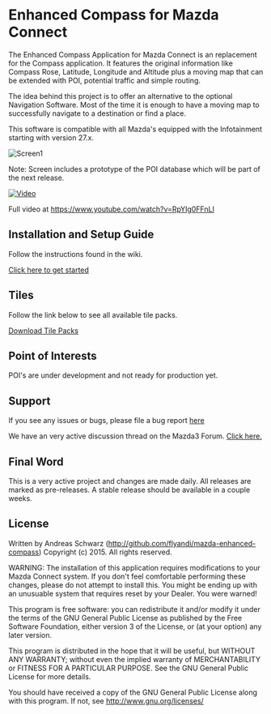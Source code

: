 Enhanced Compass for Mazda Connect
=============

The Enhanced Compass Application for Mazda Connect is an replacement for the Compass application. It features the original information like Compass Rose, Latitude, Longitude and Altitude plus a moving map that can be extended with POI, potential traffic and simple routing.

The idea behind this project is to offer an alternative to the optional Navigation Software. Most of the time it is enough to have a moving map to successfully navigate to a destination or find a place.

This software is compatible with all Mazda's equipped with the Infotainment starting with version 27.x. 

![Screen1](https://github.com/flyandi/mazda-enhanced-compass/blob/master/docs/images/eca-1.jpg)

Note: Screen includes a prototype of the POI database which will be part of the next release.


[![Video](https://github.com/flyandi/mazda-enhanced-compass/blob/master/docs/images/video_eca_gif.gif)](https://www.youtube.com/watch?v=RpYIg0FFnLI)

Full video at 
https://www.youtube.com/watch?v=RpYIg0FFnLI


## Installation and Setup Guide

Follow the instructions found in the wiki. 

[Click here to get started](https://github.com/flyandi/mazda-enhanced-compass/wiki/Setup-and-Installation-Guide)


## Tiles

Follow the link below to see all available tile packs.

[Download Tile Packs](https://github.com/flyandi/mazda-enhanced-compass/wiki/Tiles)


## Point of Interests

POI's are under development and not ready for production yet.


## Support

If you see any issues or bugs, please file a bug report [here](https://github.com/flyandi/mazda-enhanced-compass/issues)


We have an very active discussion thread on the Mazda3 Forum. [Click here.](http://mazda3revolution.com/forums/2014-mazda-3-skyactiv-audio-electronics/100657-enhanced-compass-application-mazda-connect.html)


## Final Word

This is a very active project and changes are made daily. All releases are marked as pre-releases. A stable release should be available in a couple weeks.


## License

Written by Andreas Schwarz (http://github.com/flyandi/mazda-enhanced-compass)
Copyright (c) 2015. All rights reserved.
 
WARNING: The installation of this application requires modifications to your Mazda Connect system.
If you don't feel comfortable performing these changes, please do not attempt to install this. You might
be ending up with an unusuable system that requires reset by your Dealer. You were warned!

This program is free software: you can redistribute it and/or modify it under the terms of the 
GNU General Public License as published by the Free Software Foundation, either version 3 of the
License, or (at your option) any later version.

This program is distributed in the hope that it will be useful, but WITHOUT ANY WARRANTY; without even 
the implied warranty of MERCHANTABILITY or FITNESS FOR A PARTICULAR PURPOSE. See the GNU General Public
License for more details.
 
You should have received a copy of the GNU General Public License along with this program. 
If not, see http://www.gnu.org/licenses/

